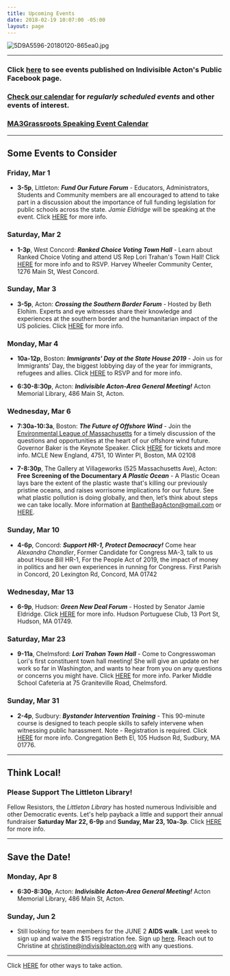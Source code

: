 ```yaml
---
title: Upcoming Events
date: 2018-02-19 10:07:00 -05:00
layout: page
---
```


![5D9A5596-20180120-865ea0.jpg](/uploads/5D9A5596-20180120-865ea0.jpg)

---

### Click [here](https://www.facebook.com/pg/IndivisibleActon/events/?ref=page_internal) to see events published on Indivisible Acton's Public Facebook page.

### [Check our calendar](http://www.indivisibleacton.org/calendar.html) for *regularly scheduled events* and other events of interest.

### [MA3Grassroots Speaking Event Calendar](https://www.ma3grassroots.com/event-calendar)

---

## Some Events to Consider

### Friday, Mar 1

* **3-5p**, Littleton: ***Fund Our Future Forum*** - Educators, Administrators, Students and Community members are all encouraged to attend to take part in a discussion about the importance of full funding legislation for public schools across the state. *Jamie Eldridge* will be speaking at the event. Click [HERE](https://massteacher.org/current-initiatives/fund-our-future/what-is-fund-our-future?link_id=51&can_id=9a7cc198611ac2a74f284fdda8e14f7e) for more info.

### Saturday, Mar 2

* **1-3p**, West Concord: ***Ranked Choice Voting Town Hall*** - Learn about Ranked Choice Voting and attend US Rep Lori Trahan's Town Hall!  Click [HERE](https://www.voterchoicema.org/rcv_town_hall_ma3) for more info and to RSVP. Harvey Wheeler Community Center, 1276 Main St, West Concord.

### Sunday, Mar 3

* **3-5p**, Acton: ***Crossing the Southern Border Forum*** - Hosted by Beth Elohim.  Experts and eye witnesses share their knowledge and experiences at the southern border and the humanitarian impact of the US policies.  Click [HERE](https://www.bethelohim.org/event/naaseh-border-forum.html?fbclid=IwAR3bK-dY8pV0ZegyuANCwzn625lwsWsF388KBO1IxyWDpu__q6bSgeJQ6GM) for more info.

### Monday, Mar 4

* **10a-12p**, Boston: ***Immigrants' Day at the State House 2019*** - Join us for Immigrants’ Day, the biggest lobbying day of the year for immigrants, refugees and allies. Click [HERE](https://www.eventbrite.com/e/immigrants-day-at-the-state-house-2019-tickets-54927627011?aff=efbevent&fbclid=IwAR1V8M8pJgwMU8v6wLXWKG6B58sEHZD2k_jmNGhcxuvz47RdEBeKs4-8pAI&link_id=52&can_id=9a7cc198611ac2a74f284fdda8e14f7e) to RSVP and for more info.

* **6:30-8:30p**, Acton: ***Indivisible Acton-Area General Meeting!***  Acton Memorial Library, 486 Main St, Acton.

### Wednesday, Mar 6

* **7:30a-10:3a**, Boston: ***The Future of Offshore Wind*** - Join the [Environmental League of Massachusetts](https://www.environmentalleague.org/) for a timely discussion of the questions and opportunities at the heart of our offshore wind future. Governor Baker is the Keynote Speaker. Click [HERE](https://www.eventbrite.com/e/the-future-of-offshore-wind-tickets-55874320597) for tickets and more info.  MCLE New England, 4751, 10 Winter Pl, Boston, MA 02108

* **7-8:30p**, The Gallery at Villageworks (525 Massachusetts Ave), Acton: **Free Screening of the Documentary *A Plastic Ocean*** - A Plastic Ocean lays bare the extent of the plastic waste that's killing our previously pristine oceans, and raises worrisome implications for our future. See what plastic pollution is doing globally, and then, let’s think about steps we can take locally. More information at BantheBagActon@gmail.com or [HERE](https://www.westactonvillageworks.com/events).

### Sunday, Mar 10

* **4-6p**, Concord: ***Support HR-1, Protect Democracy!***  Come hear *Alexandra Chandler*, Former Candidate for Congress MA-3, talk to us about House Bill HR-1, For the People Act of 2019, the impact of money in politics and her own experiences in running for Congress.  First Parish in Concord, 20 Lexington Rd, Concord, MA 01742

### Wednesday, Mar 13

* **6-9p**, Hudson: ***Green New Deal Forum*** - Hosted by Senator Jamie Eldridge.  Click [HERE](https://www.facebook.com/events/464767097393980/?notif_t=plan_user_invited&notif_id=1551804037984481) for more info.  Hudson Portuguese Club, 13 Port St, Hudson, MA  01749.

### Saturday, Mar 23

* **9-11a**, Chelmsford: ***Lori Trahan Town Hall*** - Come to Congresswoman Lori's first constituent town hall meeting! She will give an update on her work so far in Washington, and wants to hear from you on any questions or concerns you might have.  Click [HERE](https://www.facebook.com/events/1147531848759549/) for more info.  Parker Middle School Cafeteria at 75 Graniteville Road, Chelmsford.

### Sunday, Mar 31

* **2-4p**, Sudbury: ***Bystander Intervention Training*** - This 90-minute course is designed to teach people skills to safely intervene when witnessing public harassment.  Note - Registration is required.  Click [HERE](http://bethelsudbury.org/bystander-training/) for more info.  Congregation Beth El, 105 Hudson Rd, Sudbury, MA 01776.

---

## Think Local!

### Please Support The Littleton Library!

Fellow Resistors, the *Littleton Library* has hosted numerous Indivisible and other Democratic events.  Let's help payback a little and support their annual fundraiser **Saturday Mar 22, 6-9p** and **Sunday, Mar 23, 10a-3p**.  Click [HERE](https://www.littletonma.org/reuben-hoar-library/news/library-mini-golf-tickets-now-available) for more info.

---

## Save the Date!

### Monday, Apr 8

* **6:30-8:30p**, Acton: ***Indivisible Acton-Area General Meeting!***  Acton Memorial Library, 486 Main St, Acton.  
 

### Sunday, Jun 2

* Still looking for team members for the JUNE 2 **AIDS walk**. Last week to sign up and waive the $15 registration fee. Sign up [here](https://u1584542.ct.sendgrid.net/mpss/c/JwE/ni0YAA/t.2p9/PM14XI-8RKWdFnI7JcP-Yw/h5/Vk58CdpjXfDev4xd8DLn5a4A180qbcUQ2TMObz0vy-2BAmq-2FHpfNxqR0YJsMg44xPyeJZpTD3p-2Bhcu68Fl3cWXGkynS62hub2SDOT-2FOrHciIqMkmQEXxe7ucF85HeIyLqzLZNImbkr0G-2Fym9uRH4Q6SSp70YwJsXkfyqUQBZSr23k0OHv7xd41vNI79E5ToZWaszCpSpUsNYVKEIa0m7hNPS-2FHh6kOi1RLEIUVvgBUbIYy01aG3CL-2FjtGM5XT-2Bsk2Q-2B9I1gf-2FVK8ukZ32ZRfEfqzk2-2Bjhu1rubmbNf1HwAmXsBJ34NKOsZshnJZNV-2BF9JVlyfqK4wWwiY2lLKIXF2yoY5HesEMLQpz3LfZYw5-2BPmXohHJOHwLvlXUbCpUqXzayu6ei2mP1iCipiOnL2nA4YDNsIXr-2BiGApye-2FPstZYisGu0eUWGq6ByOzWdXdgSTRhzKh5GHi5qA-2FW5teKYqtc2w-3D-3D). Reach out to Christine at [christine@indivisibleacton.org](mailto:christine@indivisibleacton.org) with any questions.

---

Click [HERE](http://www.indivisibleacton.org/take-action.html) for other ways to take action.